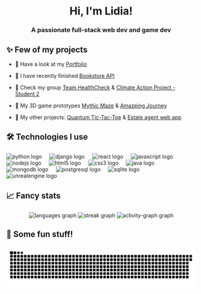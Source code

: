 <h1 align="center">Hi, I'm Lidia!</h1>
<h3 align="center">A passionate full-stack web dev and game dev</h3>

<h2 align="left">✨ Few of my projects</h2>

- 🎯 Have a look at my [Portfolio](https://frajdzia.github.io/portfolio)

- 🎯 I have recently finished [Bookstore API](https://github.com/frajdzia/Bookstore-API)

- 🎯 Check my group [Team HealthCheck](https://github.com/frajdzia/HealthCheck) & [Climate Action Project - Student 2](https://frajdzia.github.io/Climate_Action_Website/home.html)

- 🎯 My 3D game prototypes [Mythic Maze](https://github.com/frajdzia/MythicMaze) & [Amazeing Journey](https://github.com/frajdzia/Amazeing_Journey)

- 🎯 My other projects: [Quantum Tic-Tac-Toe](https://frajdzia.github.io/QTTT/) & [Estate agent web app](https://github.com/frajdzia/Estate_Agent_Web_Application)


###

<h2 align="left">🛠️ Technologies I use</h2>

###

<div align="left">
  <img src="https://skillicons.dev/icons?i=py" height="40" alt="python logo"  />
  <img width="12" />
  <img src="https://skillicons.dev/icons?i=django" height="40" alt="django logo"  />
  <img width="12" />
  <img src="https://skillicons.dev/icons?i=react" height="40" alt="react logo"  />
  <img width="12" />
  <img src="https://skillicons.dev/icons?i=js" height="40" alt="javascript logo"  />
  <img width="12" />
  <img src="https://skillicons.dev/icons?i=nodejs" height="40" alt="nodejs logo"  />
  <img width="12" />
  <img src="https://skillicons.dev/icons?i=html" height="40" alt="html5 logo"  />
  <img width="12" />
  <img src="https://skillicons.dev/icons?i=css" height="40" alt="css3 logo"  />
  <img width="12" />
  <img src="https://skillicons.dev/icons?i=java" height="40" alt="java logo"  />
  <img width="12" />
  <img src="https://skillicons.dev/icons?i=mongodb" height="40" alt="mongodb logo"  />
  <img width="12" />
  <img src="https://skillicons.dev/icons?i=postgres" height="40" alt="postgresql logo"  />
  <img width="12" />
  <img src="https://cdn.simpleicons.org/sqlite/003B57" height="40" alt="sqlite logo"  />
  <img width="12" />
  <img src="https://skillicons.dev/icons?i=unreal" height="40" alt="unrealengine logo"  />
</div>

###

<h2 align="left">📈 Fancy stats</h2>

###

<div align="center">
  <img src="https://github-readme-stats.vercel.app/api/top-langs?username=frajdzia&locale=en&hide_title=false&layout=compact&card_width=320&langs_count=5&theme=material-palenight&hide_border=false&order=2" height="150" alt="languages graph"  />
  <img src="https://streak-stats.demolab.com?user=frajdzia&locale=en&mode=daily&theme=material-palenight&hide_border=false&border_radius=5&order=3" height="150" alt="streak graph"  />
  <img src="https://github-readme-activity-graph.vercel.app/graph?username=frajdzia&radius=16&theme=modern-lilac&area=true&order=5&hide_title=true&hide_border=false" height="250" alt="activity-graph graph"  />
</div>

###

<h2 align="left">🎲 Some fun stuff!</h2>

###

<picture>
  <source media="(prefers-color-scheme: dark)" srcset="https://raw.githubusercontent.com/frajdzia/frajdzia/output/github-snake-dark.svg" />
  <source media="(prefers-color-scheme: light)" srcset="https://raw.githubusercontent.com/frajdzia/frajdzia/output/github-snake.svg" />
  <img alt="github-snake" src="https://raw.githubusercontent.com/frajdzia/frajdzia/output/github-snake.svg" />
</picture>

###
